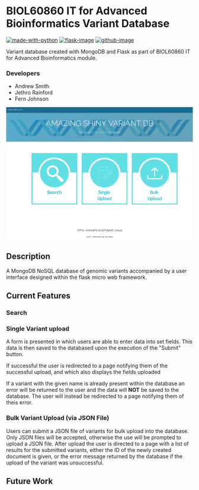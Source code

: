 # BIOL60860 IT for Advanced Bioinformatics Variant Database
[![made-with-python][python-image]][python-url] [![flask-image]][flask-url] [![github-image]][github-url] 

Variant database created with MongoDB and Flask as part of BIOL60860 IT for Advanced Bioinformatics module.

### Developers

- Andrew Smith
- Jethro Rainford
- Fern Johnson

![Variant Database](/static/images/variantDb.png)

## Description

A MongoDB NoSQL database of genomic variants accompanied by a user interface designed within the flask micro web framework.

## Current Features

### Search

### Single Variant upload

A form is presented in which users are able to enter data into set fields. This data is then saved to the databased upon the execution of the "Submit" button. 

If successful the user is redirected to a page notifying them of the successful upload, and which also displays the fields uploaded

If a variant with the given name is already present within the database an error will be returned to the user and the data will **NOT** be saved to the database. The user will instead be redirected to a page notifying them of theis error.

### Bulk Variant Upload (via JSON File)

Users can submit a JSON file of variants for bulk upload into the database.  Only JSON files will be accepted, otherwise the use will be prompted to upload a JSON file.
After upload the user is directed to a page with a list of results for the submitted variants, either the ID of the newly created document is given, or the error message returned by the database if the upload of the variant was unsuccessful. 

## Future Work



[python-image]: https://img.shields.io/badge/Made%20with-Python-1f425f.svg
[python-url]: https://www.python.org/
[flask-image]: https://img.shields.io/static/v1?label=Made%20with&message=Flask&color=<green>
[flask-url]: https://github.com/pallets/flask
[github-image]: https://img.shields.io/static/v1?label=GitHub&message=Repo&color=blue
[github-url]: https://github.com/jethror1/biol60860_variant_db
